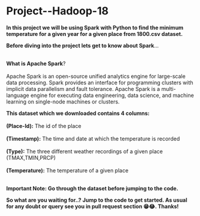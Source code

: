 # Project--Hadoop-18


**In this project we will be using Spark with Python to find the minimum temperature for a given year for a given place from 1800.csv dataset.**

**Before diving into the project lets get to know about Spark**...<br></br>

**What is Apache Spark**?<br></br>
Apache Spark is an open-source unified analytics engine for large-scale data processing. Spark provides an interface for programming clusters with implicit data parallelism and fault tolerance. Apache Spark is a multi-language engine for executing data engineering, data science, and machine learning on single-node machines or clusters.

**This dataset which we downloaded contains 4 columns:** <br></br>
 **(Place-Id):** The id of the place<br></br>
 **(Timestamp):** The time and date at which the temperature is recorded<br></br>
 **(Type):** The three different weather recordings of a given place (TMAX,TMIN,PRCP) <br></br>
 **(Temperature):** The temperature of a given place <br></br>
 
 **Important Note: Go through the dataset before jumping to the code.**

 **So what are you waiting for..? Jump to the code to get started. As usual for any doubt or query see you in pull request section 😁😂. Thanks!**
